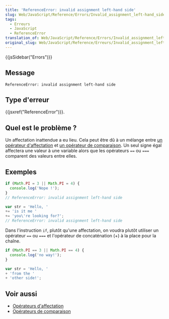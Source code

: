```yaml
---
title: 'ReferenceError: invalid assignment left-hand side'
slug: Web/JavaScript/Reference/Errors/Invalid_assignment_left-hand_side
tags:
  - Erreurs
  - JavaScript
  - ReferenceError
translation_of: Web/JavaScript/Reference/Errors/Invalid_assignment_left-hand_side
original_slug: Web/JavaScript/Reference/Erreurs/Invalid_assignment_left-hand_side
---
```

{{jsSidebar("Errors")}}

## Message

```
ReferenceError: invalid assignment left-hand side
```

## Type d'erreur

{{jsxref("ReferenceError")}}.

## Quel est le problème ?

Un affectation inattendue a eu lieu. Cela peut être dû à un mélange entre [un opérateur d'affectation](/fr/docs/Web/JavaScript/Reference/Opérateurs/Opérateurs_d_affectation) et [un opérateur de comparaison](/fr/docs/Web/JavaScript/Reference/Opérateurs/Opérateurs_de_comparaison). Un seul signe égal affectera une valeur à une variable alors que les opérateurs `==` ou `===` comparent des valeurs entre elles.

## Exemples

```js example-bad
if (Math.PI = 3 || Math.PI = 4) {
  console.log('Nope !');
}
// ReferenceError: invalid assignment left-hand side

var str = 'Hello, '
+= 'is it me '
+= 'you\'re looking for?';
// ReferenceError: invalid assignment left-hand side
```

Dans l'instruction `if`, plutôt qu'une affectation, on voudra plutôt utiliser un opérateur `==` ou `===` et l'opérateur de concaténation (+) à la place pour la chaîne.

```js example-good
if (Math.PI == 3 || Math.PI == 4) {
  console.log('no way!');
}

var str = 'Hello, '
+ 'from the '
+ 'other side!';
```

## Voir aussi

- [Opérateurs d'affectation](/fr/docs/Web/JavaScript/Reference/Opérateurs/Opérateurs_d_affectation)
- [Opérateurs de comparaison](/fr/docs/Web/JavaScript/Reference/Opérateurs/Opérateurs_de_comparaison)

